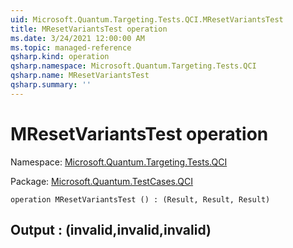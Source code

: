 ```yaml
---
uid: Microsoft.Quantum.Targeting.Tests.QCI.MResetVariantsTest
title: MResetVariantsTest operation
ms.date: 3/24/2021 12:00:00 AM
ms.topic: managed-reference
qsharp.kind: operation
qsharp.namespace: Microsoft.Quantum.Targeting.Tests.QCI
qsharp.name: MResetVariantsTest
qsharp.summary: ''
---
```


# MResetVariantsTest operation

Namespace: [Microsoft.Quantum.Targeting.Tests.QCI](xref:Microsoft.Quantum.Targeting.Tests.QCI)

Package: [Microsoft.Quantum.TestCases.QCI](https://nuget.org/packages/Microsoft.Quantum.TestCases.QCI)




```qsharp
operation MResetVariantsTest () : (Result, Result, Result)
```


## Output : (__invalid<Result>__,__invalid<Result>__,__invalid<Result>__)

